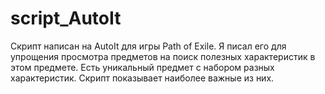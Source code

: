 # script_AutoIt
Скрипт написан на AutoIt для игры Path of Exile.
Я писал его для упрощения просмотра предметов на поиск полезных характеристик в этом предмете.  Есть уникальный предмет с набором разных характеристик. Скрипт показывает наиболее важные из них.
